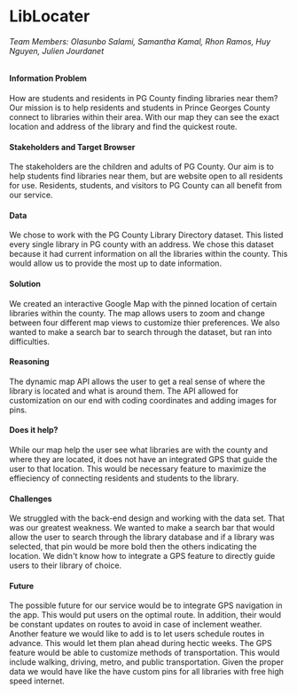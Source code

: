 # LibLocater

###### Team Members: Olasunbo Salami, Samantha Kamal, Rhon Ramos, Huy Nguyen, Julien Jourdanet

#### Information Problem

How are students and residents in PG County finding libraries near them?
Our mission is to help residents and students in Prince Georges County connect to 
libraries within their area. With our map they can see the exact location and 
address of the library and find the quickest route.

#### Stakeholders and Target Browser

The stakeholders are the children and adults of PG County. Our aim is to help students find 
libraries near them, but are website open to all residents for use. Residents, students, and 
visitors to PG County can all benefit from our service.

#### Data

We chose to work with the PG County Library Directory dataset. This listed every single library
in PG county with an address. We chose this dataset because it had current information on
all the libraries within the county. This would allow us to provide the most up to date information.

#### Solution

We created an interactive Google Map with the pinned location of certain libraries within the county.
The map allows users to zoom and change between four different map views to customize thier preferences.
We also wanted to make a search bar to search through the dataset, but ran into difficulties.

#### Reasoning

The dynamic map API allows the user to get a real sense of where the library is located and what is around them.
The API allowed for customization on our end with coding coordinates and adding images for pins.

#### Does it help?

While our map help the user see what libraries are with the county and where they are located, it does not
have an integrated GPS that guide the user to that location. This would be necessary feature to maximize 
the effieciency of connecting residents and students to the library.

#### Challenges

We struggled with the back-end design and working with the data set. That was our greatest weakness. We
wanted to make a search bar that would allow the user to search through the library database and if a library 
was selected, that pin would be more bold then the others indicating the location. We didn't know how to integrate
a GPS feature to directly guide users to their library of choice.

#### Future

The possible future for our service would be to integrate GPS navigation in the app. This would put users on the
optimal route. In addition, their would be constant updates on routes to avoid in case of inclement weather. Another 
feature we would like to add is to let users schedule routes in advance. This would let them plan ahead during hectic
weeks. The GPS feature would be able to customize methods of transportation. This would include walking, driving, metro,
and public transportation. Given the proper data we would have like the have custom pins for all libraries with free
high speed internet.
